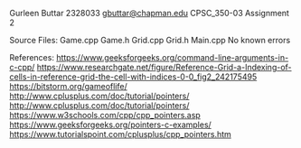 
Gurleen Buttar 2328033 gbuttar@chapman.edu CPSC_350-03 Assignment 2

Source Files: Game.cpp Game.h Grid.cpp Grid.h Main.cpp
No known errors

References:
https://www.geeksforgeeks.org/command-line-arguments-in-c-cpp/
https://www.researchgate.net/figure/Reference-Grid-a-Indexing-of-cells-in-reference-grid-the-cell-with-indices-0-0_fig2_242175495
https://bitstorm.org/gameoflife/
http://www.cplusplus.com/doc/tutorial/pointers/
http://www.cplusplus.com/doc/tutorial/pointers/
https://www.w3schools.com/cpp/cpp_pointers.asp
https://www.geeksforgeeks.org/pointers-c-examples/
https://www.tutorialspoint.com/cplusplus/cpp_pointers.htm
